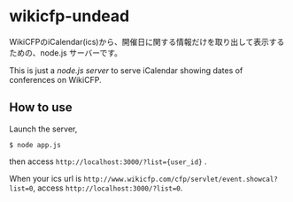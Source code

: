 wikicfp-undead
==============

WikiCFPのiCalendar(ics)から、開催日に関する情報だけを取り出して表示するための、node.js サーバーです。

This is just a *node.js server* to serve iCalendar showing dates of conferences on WikiCFP.

## How to use

Launch the server,

    $ node app.js

then access `http://localhost:3000/?list={user_id}` .

When your ics url is `http://www.wikicfp.com/cfp/servlet/event.showcal?list=0`, access `http://localhost:3000/?list=0`.
